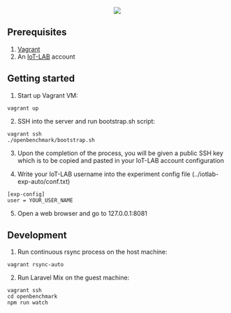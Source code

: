 <p align="center"><img src="https://www.ucg.ac.me/skladiste_baneri/org_jedinica_13/baneri_244/soda_logo_transparent_small.png"></p>

## Prerequisites

1. [Vagrant](https://www.vagrantup.com/)
2. An [IoT-LAB](https://www.iot-lab.info/) account


## Getting started

1. Start up Vagrant VM:
```
vagrant up
```

2. SSH into the server and run bootstrap.sh script:
```
vagrant ssh
./openbenchmark/bootstrap.sh
```

3. Upon the completion of the process, you will be given a public SSH key which is to be copied and pasted in your IoT-LAB account configuration

4. Write your IoT-LAB username into the experiment config file (../iotlab-exp-auto/conf.txt)
```
[exp-config]
user = YOUR_USER_NAME
```

5. Open a web browser and go to 127.0.0.1:8081


## Development

1. Run continuous rsync process on the host machine:
```
vagrant rsync-auto
```

2. Run Laravel Mix on the guest machine:
```
vagrant ssh
cd openbenchmark
npm run watch
```



